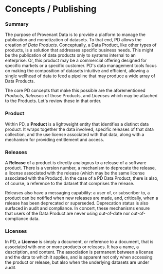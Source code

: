 # Concepts / Publishing

### Summary

The purpose of Provenant Data is to provide a platform to manage the
publication and monetization of datasets. To that end, PD allows the creation
of _Data Products_. Conceptually, a Data Product, like other types of products,
is a solution that addresses specific business needs. This might be the
publication of data products only to systems internal to an enterprise.  Or,
this product may be a commercial offering  designed for specific markets or a
specific customer. PD's data management tools focus on making the composition
of datasets intuitive and efficient, allowing a single wellhead of data to feed
a pipeline that may produce a wide array of Data Products.

The core PD concepts that make this possible are the aforementioned _Products_,
_Releases_ of those Products, and _Licenses_ which may be attached to the
Products. Let's review these in that order.

### Product

Within PD, a **Product** is a lightweight entity that identifies a distinct
data product. It wraps together the data involved, specific releases of that
data collection, and the use license associated with that data, along with a
mechanism for providing entitlement and access.

### Releases

A **Release** of a product is directly analogous to a release of a software
product. There is a version number, a mechanism to deprecate the release, a
license associated with the release (which may be the same license associated
with the Product). In the case of a PD Data Product, there is also, of course,
a reference to the dataset that comprises the release.

Releases also have a messaging capability: a user of, or subscriber to, a
product can be notified when new releases are made, and, critically, when a
release has been deprecated or superseded. Deprecation status is also surfaced
in audit and compliance. In concert, these mechanisms ensure that users of the
Data Product are never using out-of-date nor out-of-compliance data.

### Licenses

In PD, a **License** is simply a document, or reference to a document, that is
associated with one or more products or releases. It has a name, a description,
and content. The association is permanent between a license and the data to
which it applies, and is apparent not only when accessing the product or
release, but also when the underlying datasets are under audit.
